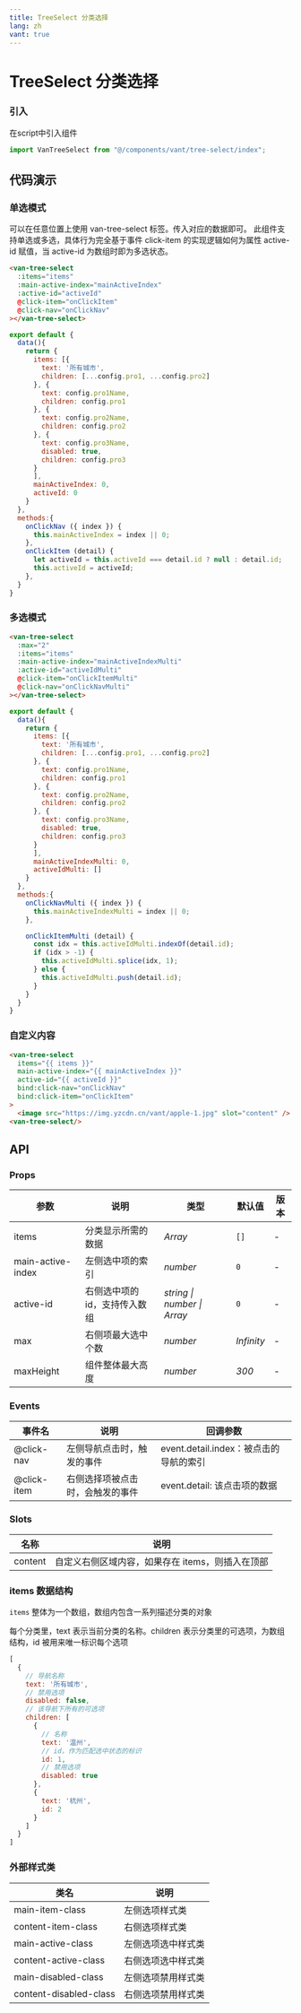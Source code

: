 ```yaml
---
title: TreeSelect 分类选择
lang: zh
vant: true
---
```


# TreeSelect 分类选择

### 引入

在script中引入组件

```js
import VanTreeSelect from "@/components/vant/tree-select/index";
```

## 代码演示

### 单选模式

可以在任意位置上使用 van-tree-select 标签。传入对应的数据即可。
此组件支持单选或多选，具体行为完全基于事件 click-item 的实现逻辑如何为属性 active-id 赋值，当 active-id 为数组时即为多选状态。

```html
<van-tree-select
  :items="items"
  :main-active-index="mainActiveIndex"
  :active-id="activeId"
  @click-item="onClickItem"
  @click-nav="onClickNav"
></van-tree-select>
```

```js
export default {
  data(){
    return {
      items: [{
        text: '所有城市',
        children: [...config.pro1, ...config.pro2]
      }, {
        text: config.pro1Name,
        children: config.pro1
      }, {
        text: config.pro2Name,
        children: config.pro2
      }, {
        text: config.pro3Name,
        disabled: true,
        children: config.pro3
      }
      ],
      mainActiveIndex: 0,
      activeId: 0
    }
  },
  methods:{
    onClickNav ({ index }) {
      this.mainActiveIndex = index || 0;
    },
    onClickItem (detail) {
      let activeId = this.activeId === detail.id ? null : detail.id;
      this.activeId = activeId;
    },
  }
}
```

### 多选模式

```html
<van-tree-select
  :max="2"
  :items="items"
  :main-active-index="mainActiveIndexMulti"
  :active-id="activeIdMulti"
  @click-item="onClickItemMulti"
  @click-nav="onClickNavMulti"
></van-tree-select>
```

```js
export default {
  data(){
    return {
      items: [{
        text: '所有城市',
        children: [...config.pro1, ...config.pro2]
      }, {
        text: config.pro1Name,
        children: config.pro1
      }, {
        text: config.pro2Name,
        children: config.pro2
      }, {
        text: config.pro3Name,
        disabled: true,
        children: config.pro3
      }
      ],
      mainActiveIndexMulti: 0,
      activeIdMulti: []
    }
  },
  methods:{
    onClickNavMulti ({ index }) {
      this.mainActiveIndexMulti = index || 0;
    },

    onClickItemMulti (detail) {
      const idx = this.activeIdMulti.indexOf(detail.id);
      if (idx > -1) {
        this.activeIdMulti.splice(idx, 1);
      } else {
        this.activeIdMulti.push(detail.id);
      }
    }
  }
}
```

### 自定义内容

```html
<van-tree-select
  items="{{ items }}"
  main-active-index="{{ mainActiveIndex }}"
  active-id="{{ activeId }}"
  bind:click-nav="onClickNav"
  bind:click-item="onClickItem"
>
  <image src="https://img.yzcdn.cn/vant/apple-1.jpg" slot="content" />
<van-tree-select/>
```

## API

### Props

| 参数 | 说明 | 类型 | 默认值 | 版本 |
|-----------|-----------|-----------|-----------|-----------|
| items | 分类显示所需的数据 | *Array* | `[]` |  - |
| main-active-index | 左侧选中项的索引 | *number* | `0` | - |
| active-id | 右侧选中项的 id，支持传入数组 | *string \| number \| Array* | `0` | - |
| max | 右侧项最大选中个数 | *number* | *Infinity* | - |
| maxHeight | 组件整体最大高度  | *number* | *300* | - |

### Events

| 事件名 | 说明 | 回调参数 |
|-----------|-----------|-----------|
| @click-nav | 左侧导航点击时，触发的事件 | event.detail.index：被点击的导航的索引 |
| @click-item | 右侧选择项被点击时，会触发的事件 | event.detail: 该点击项的数据 |

### Slots

| 名称 | 说明 |
|-----------|-----------|
| content | 自定义右侧区域内容，如果存在 items，则插入在顶部 |

### items 数据结构

`items` 整体为一个数组，数组内包含一系列描述分类的对象

每个分类里，text 表示当前分类的名称。children 表示分类里的可选项，为数组结构，id 被用来唯一标识每个选项

```javascript
[
  {
    // 导航名称
    text: '所有城市',
    // 禁用选项
    disabled: false,
    // 该导航下所有的可选项
    children: [
      {
        // 名称
        text: '温州',
        // id，作为匹配选中状态的标识
        id: 1,
        // 禁用选项
        disabled: true
      },
      {
        text: '杭州',
        id: 2
      }
    ]
  }
]
```

### 外部样式类

| 类名 | 说明 |
|-----------|-----------|
| main-item-class | 左侧选项样式类 |
| content-item-class | 右侧选项样式类 |
| main-active-class | 左侧选项选中样式类 |
| content-active-class | 右侧选项选中样式类 |
| main-disabled-class | 左侧选项禁用样式类 |
| content-disabled-class | 右侧选项禁用样式类 |
